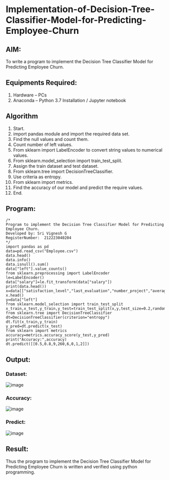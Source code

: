 # Implementation-of-Decision-Tree-Classifier-Model-for-Predicting-Employee-Churn

## AIM:
To write a program to implement the Decision Tree Classifier Model for Predicting Employee Churn.

## Equipments Required:
1. Hardware – PCs
2. Anaconda – Python 3.7 Installation / Jupyter notebook

## Algorithm
1. Start.
2. import pandas module and import the required data set.
3. Find the null values and count them.
4. Count number of left values.
5. From sklearn import LabelEncoder to convert string values to numerical values.
6. From sklearn.model_selection import train_test_split.
7. Assign the train dataset and test dataset.
8. From sklearn.tree import DecisionTreeClassifier.
9. Use criteria as entropy.
10. From sklearn import metrics.
11. Find the accuracy of our model and predict the require values.
12. End.

## Program:
```
/*
Program to implement the Decision Tree Classifier Model for Predicting Employee Churn.
Developed by: Sri Vignesh G
RegisterNumber:  212223040204
*/
import pandas as pd
data=pd.read_csv("Employee.csv")
data.head()
data.info()
data.isnull().sum()
data["left"].value_counts()
from sklearn.preprocessing import LabelEncoder
le=LabelEncoder()
data["salary"]=le.fit_transform(data["salary"])
print(data.head())
x=data[["satisfaction_level","last_evaluation","number_project","average_montly_hours","time_spend_company","Work_accident","promotion_last_5years","salary"]]
x.head()
y=data["left"]
from sklearn.model_selection import train_test_split
x_train,x_test,y_train,y_test=train_test_split(x,y,test_size=0.2,random_state=100)
from sklearn.tree import DecisionTreeClassifier
dt=DecisionTreeClassifier(criterion="entropy")
dt.fit(x_train,y_train)
y_pred=dt.predict(x_test)
from sklearn import metrics
accuracy=metrics.accuracy_score(y_test,y_pred)
print("Accuracy:",accuracy)
dt.predict([[0.5,0.8,9,260,6,0,1,2]])
```

## Output:
### Dataset:
![image](https://github.com/user-attachments/assets/10efea94-44ca-435d-babc-ce911fdeffb8)
### Accuracy:
![image](https://github.com/user-attachments/assets/79d5c401-3f7d-43e7-aad8-e6e01cbf9475)
### Predict:
![image](https://github.com/user-attachments/assets/a493da20-a88d-4a59-8d13-ec160153c869)


## Result:
Thus the program to implement the  Decision Tree Classifier Model for Predicting Employee Churn is written and verified using python programming.
